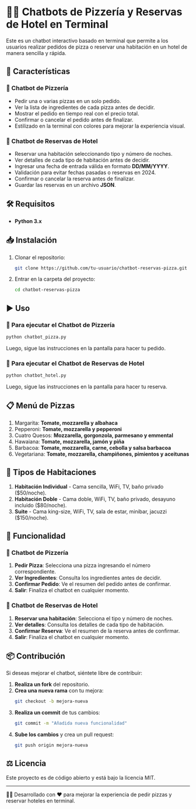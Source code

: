 # 🍕🏨 Chatbots de Pizzería y Reservas de Hotel en Terminal

Este es un chatbot interactivo basado en terminal que permite a los usuarios realizar pedidos de pizza o reservar una habitación en un hotel de manera sencilla y rápida.

## 🚀 Características
### 🍕 Chatbot de Pizzería
- Pedir una o varias pizzas en un solo pedido.
- Ver la lista de ingredientes de cada pizza antes de decidir.
- Mostrar el pedido en tiempo real con el precio total.
- Confirmar o cancelar el pedido antes de finalizar.
- Estilizado en la terminal con colores para mejorar la experiencia visual.

### 🏨 Chatbot de Reservas de Hotel
- Reservar una habitación seleccionando tipo y número de noches.
- Ver detalles de cada tipo de habitación antes de decidir.
- Ingresar una fecha de entrada válida en formato **DD/MM/YYYY**.
- Validación para evitar fechas pasadas o reservas en 2024.
- Confirmar o cancelar la reserva antes de finalizar.
- Guardar las reservas en un archivo **JSON**.

## 🛠 Requisitos
- **Python 3.x**

## 📥 Instalación
1. Clonar el repositorio:
   ```sh
   git clone https://github.com/tu-usuario/chatbot-reservas-pizza.git
   ```
2. Entrar en la carpeta del proyecto:
   ```sh
   cd chatbot-reservas-pizza
   ```

## ▶️ Uso
### 🍕 Para ejecutar el Chatbot de Pizzería
```sh
python chatbot_pizza.py
```
Luego, sigue las instrucciones en la pantalla para hacer tu pedido.

### 🏨 Para ejecutar el Chatbot de Reservas de Hotel
```sh
python chatbot_hotel.py
```
Luego, sigue las instrucciones en la pantalla para hacer tu reserva.

## 📋 Menú de Pizzas
1. Margarita: **Tomate, mozzarella y albahaca**
2. Pepperoni: **Tomate, mozzarella y pepperoni**
3. Cuatro Quesos: **Mozzarella, gorgonzola, parmesano y emmental**
4. Hawaiana: **Tomate, mozzarella, jamón y piña**
5. Barbacoa: **Tomate, mozzarella, carne, cebolla y salsa barbacoa**
6. Vegetariana: **Tomate, mozzarella, champiñones, pimientos y aceitunas**

## 🏨 Tipos de Habitaciones
1. **Habitación Individual** - Cama sencilla, WiFi, TV, baño privado ($50/noche).
2. **Habitación Doble** - Cama doble, WiFi, TV, baño privado, desayuno incluido ($80/noche).
3. **Suite** - Cama king-size, WiFi, TV, sala de estar, minibar, jacuzzi ($150/noche).

## 📝 Funcionalidad
### 🍕 Chatbot de Pizzería
1. **Pedir Pizza**: Selecciona una pizza ingresando el número correspondiente.
2. **Ver Ingredientes**: Consulta los ingredientes antes de decidir.
3. **Confirmar Pedido**: Ve el resumen del pedido antes de confirmar.
4. **Salir**: Finaliza el chatbot en cualquier momento.

### 🏨 Chatbot de Reservas de Hotel
1. **Reservar una habitación**: Selecciona el tipo y número de noches.
2. **Ver detalles**: Consulta los detalles de cada tipo de habitación.
3. **Confirmar Reserva**: Ve el resumen de la reserva antes de confirmar.
4. **Salir**: Finaliza el chatbot en cualquier momento.

## 📦 Contribución
Si deseas mejorar el chatbot, siéntete libre de contribuir:
1. **Realiza un fork** del repositorio.
2. **Crea una nueva rama** con tu mejora:
   ```sh
   git checkout -b mejora-nueva
   ```
3. **Realiza un commit** de tus cambios:
   ```sh
   git commit -m "Añadida nueva funcionalidad"
   ```
4. **Sube los cambios** y crea un pull request:
   ```sh
   git push origin mejora-nueva
   ```

## ⚖️ Licencia
Este proyecto es de código abierto y está bajo la licencia MIT.

---
👨‍💻 Desarrollado con ❤️ para mejorar la experiencia de pedir pizzas y reservar hoteles en terminal.
